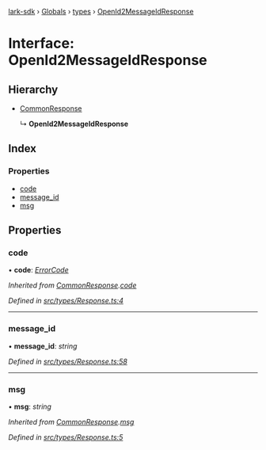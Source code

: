 [lark-sdk](../README.md) › [Globals](../globals.md) › [types](../modules/types.md) › [OpenId2MessageIdResponse](types.openid2messageidresponse.md)

# Interface: OpenId2MessageIdResponse

## Hierarchy

* [CommonResponse](types.commonresponse.md)

  ↳ **OpenId2MessageIdResponse**

## Index

### Properties

* [code](types.openid2messageidresponse.md#code)
* [message_id](types.openid2messageidresponse.md#message_id)
* [msg](types.openid2messageidresponse.md#msg)

## Properties

###  code

• **code**: *[ErrorCode](../modules/types.md#errorcode)*

*Inherited from [CommonResponse](types.commonresponse.md).[code](types.commonresponse.md#code)*

*Defined in [src/types/Response.ts:4](https://github.com/TbhT/lark-sdk/blob/e3605bb/src/types/Response.ts#L4)*

___

###  message_id

• **message_id**: *string*

*Defined in [src/types/Response.ts:58](https://github.com/TbhT/lark-sdk/blob/e3605bb/src/types/Response.ts#L58)*

___

###  msg

• **msg**: *string*

*Inherited from [CommonResponse](types.commonresponse.md).[msg](types.commonresponse.md#msg)*

*Defined in [src/types/Response.ts:5](https://github.com/TbhT/lark-sdk/blob/e3605bb/src/types/Response.ts#L5)*

